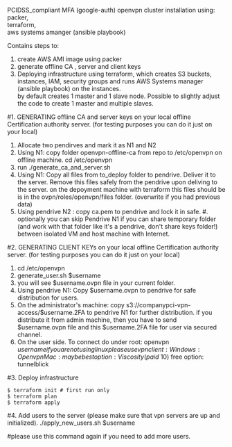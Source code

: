 PCIDSS_compliant MFA (google-auth) openvpn cluster installation using:  
packer,  
terraform,  
aws systems amanger (ansible playbook)  

Contains steps to:  
1. create AWS AMI image using packer  
2. generate offline CA , server and client keys  
3. Deploying infrastructure using terraform, which creates S3 buckets, instances, IAM, security groups and runs AWS Systems manager (ansible playbook) on the instances.  
by default creates 1 master and 1 slave node. Possible to slightly adjust the code to create 1 master and multiple slaves.  

#1. GENERATING offline CA and server keys
on your local offline Certification authority server. (for testing purposes you can do it just on your local)
1. Allocate two pendirves and mark it as N1 and N2
2. Using N1: copy folder openvpn-offline-ca from repo to /etc/openvpn on offline machine. cd /etc/openvpn
3. run
./generate_ca_and_server.sh
4. Using N1:  Copy all files from to_deploy folder to pendrive. Deliver it to the server. Remove this files safely from the pendrive upon deliving to the server. on the depoyment machine with terraform this files should be is in the ovpn/roles/openvpn/files folder. (overwrite if you had previous data)
6. Using pendrive N2 : copy ca.pem to pendrive and lock it in safe.
#. optionally you can skip Pendrive N1 if you can share temporary folder (and work with that folder like it's a pendrive, don't share keys folder!) between isolated VM and host machine with Internet.

#2. GENERATING CLIENT KEYs
on your local offline Certification authority server. (for testing purposes you can do it just on your local)
1. cd /etc/openvpn
2. generate_user.sh $username
3. you will see $username.ovpn file in your current folder.
4. Using pendrive N1: Copy $username.ovpn to pendrive for safe distribution for users.
5. On the administrator's machine: copy s3://companypci-vpn-access/$username.2FA to pendrive N1 for further distribution. if you distribute it from admin machine, then you have to send $username.ovpn file and this $username.2FA file for user via secured channel.
6. On the user side. To connect do under root:
openvpn $username
if you are not using linux please use vpn client:
Windows:
Openvpn
Mac:
maybe best option: Viscosity (paid ~10$)
free option: tunnelblick

#3. Deploy infrastructure
```
$ terraform init # first run only
$ terraform plan
$ terraform apply
```
#4. Add users to the server (please make sure that vpn servers are up and initialized).
./apply_new_users.sh $username

#please use this command again if you need to add more users.
